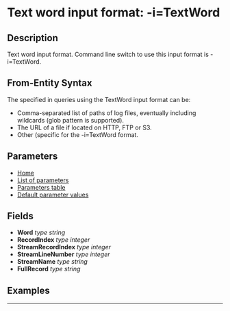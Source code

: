 # Text word input format: -i=TextWord

## Description

Text word input format. Command line switch to use this input format is -i=TextWord.

## From-Entity Syntax

The <from-entity> specified in queries using the TextWord input format can be:
- Comma-separated list of paths of log files, eventually including wildcards (glob pattern is supported).
- The URL of a file if located on HTTP, FTP or S3.
- Other (specific for the -i=TextWord format.

## Parameters

- [Home](../README.MD)
- [List of parameters](textword_parameters_list.md)
- [Parameters table](textword_parameters_table.md)
- [Default parameter values](textword_parameters_defaults.md)
## Fields

- **Word** *type string*
- **RecordIndex** *type integer*
- **StreamRecordIndex** *type integer*
- **StreamLineNumber** *type integer*
- **StreamName** *type string*
- **FullRecord** *type string*

## Examples

------------------------------------------------------------

